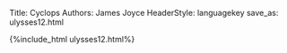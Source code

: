 Title: Cyclops
Authors: James Joyce
HeaderStyle: languagekey
save_as: ulysses12.html

{%include_html ulysses12.html%}

